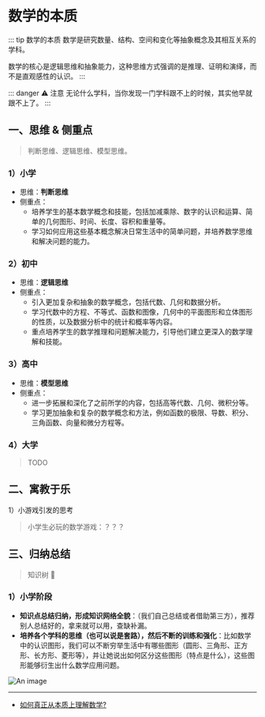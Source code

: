 # 数学的本质

::: tip 数学的本质
数学是研究数量、结构、空间和变化等抽象概念及其相互关系的学科。

数学的核心是逻辑思维和抽象能力，这种思维方式强调的是推理、证明和演绎，而不是直观感性的认识。
:::

::: danger ⚠️ 注意
无论什么学科，当你发现一门学科跟不上的时候，其实他早就跟不上了。
:::

## 一、思维 & 侧重点

> 判断思维、逻辑思维、模型思维。

### 1）小学

- 思维：**判断思维**
- 侧重点：
  - 培养学生的基本数学概念和技能，包括加减乘除、数字的认识和运算、简单的几何图形、时间、长度、容积和重量等。
  - 学习如何应用这些基本概念解决日常生活中的简单问题，并培养数学思维和解决问题的能力。

### 2）初中

- 思维：**逻辑思维**
- 侧重点：
  - 引入更加复杂和抽象的数学概念，包括代数、几何和数据分析。
  - 学习代数中的方程、不等式、函数和图像，几何中的平面图形和立体图形的性质，以及数据分析中的统计和概率等内容。
  - 重点培养学生的数学推理和问题解决能力，引导他们建立更深入的数学理解和技能。

### 3）高中

- 思维：**模型思维**
- 侧重点：
  - 进一步拓展和深化了之前所学的内容，包括高等代数、几何、微积分等。
  - 学习更加抽象和复杂的数学概念和方法，例如函数的极限、导数、积分、三角函数、向量和微分方程等。

### 4）大学

> TODO

## 二、寓教于乐

1）小游戏引发的思考

> 小学生必玩的数学游戏：？？？

## 三、归纳总结

> 知识树 🌲

### 1）小学阶段

- **知识点总结归纳，形成知识网络全貌**：（我们自己总结或者借助第三方），推荐别人总结好的，拿来就可以用，查缺补漏。
- **培养各个学科的思维（也可以说是套路），然后不断的训练和强化**：比如数学中的认识图形，我们可以不断穷举生活中有哪些图形（圆形、三角形、正方形、长方形、菱形等），并让她说出如何区分这些图形（特点是什么），这些图形能够衍生出什么数学应用问题。

![An image](/images/beyond/0.png)

---

- [如何真正从本质上理解数学?](https://www.zhihu.com/question/516583287)
